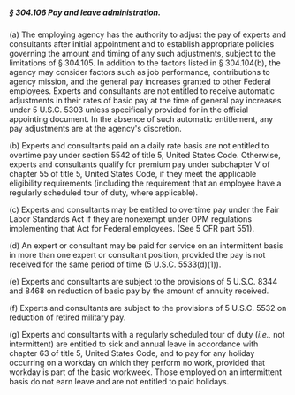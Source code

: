 ##### § 304.106 Pay and leave administration. #####

(a) The employing agency has the authority to adjust the pay of experts and consultants after initial appointment and to establish appropriate policies governing the amount and timing of any such adjustments, subject to the limitations of § 304.105. In addition to the factors listed in § 304.104(b), the agency may consider factors such as job performance, contributions to agency mission, and the general pay increases granted to other Federal employees. Experts and consultants are not entitled to receive automatic adjustments in their rates of basic pay at the time of general pay increases under 5 U.S.C. 5303 unless specifically provided for in the official appointing document. In the absence of such automatic entitlement, any pay adjustments are at the agency's discretion.

(b) Experts and consultants paid on a daily rate basis are not entitled to overtime pay under section 5542 of title 5, United States Code. Otherwise, experts and consultants qualify for premium pay under subchapter V of chapter 55 of title 5, United States Code, if they meet the applicable eligibility requirements (including the requirement that an employee have a regularly scheduled tour of duty, where applicable).

(c) Experts and consultants may be entitled to overtime pay under the Fair Labor Standards Act if they are nonexempt under OPM regulations implementing that Act for Federal employees. (See 5 CFR part 551).

(d) An expert or consultant may be paid for service on an intermittent basis in more than one expert or consultant position, provided the pay is not received for the same period of time (5 U.S.C. 5533(d)(1)).

(e) Experts and consultants are subject to the provisions of 5 U.S.C. 8344 and 8468 on reduction of basic pay by the amount of annuity received.

(f) Experts and consultants are subject to the provisions of 5 U.S.C. 5532 on reduction of retired military pay.

(g) Experts and consultants with a regularly scheduled tour of duty (*i.e.,* not intermittent) are entitled to sick and annual leave in accordance with chapter 63 of title 5, United States Code, and to pay for any holiday occurring on a workday on which they perform no work, provided that workday is part of the basic workweek. Those employed on an intermittent basis do not earn leave and are not entitled to paid holidays.